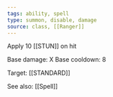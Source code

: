 ```yaml
---
tags: ability, spell
type: summon, disable, damage
source: class, [[Ranger]]
---
```


Apply 10 [[STUN]] on hit

Base damage: X
Base cooldown: 8

Target: [[STANDARD]]

See also: [[Spell]]
